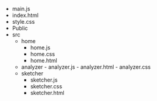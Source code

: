 - main.js 
- index.html 
- style.css 
- Public 
- src 
     - home
         - home.js 
         - home.css 
         - home.html 
     - analyzer
           - analyzer.js
           - analyzer.html 
           - analyzer.css 
     - sketcher 
          - sketcher.js 
          - sketcher.css 
          - sketcher.html 